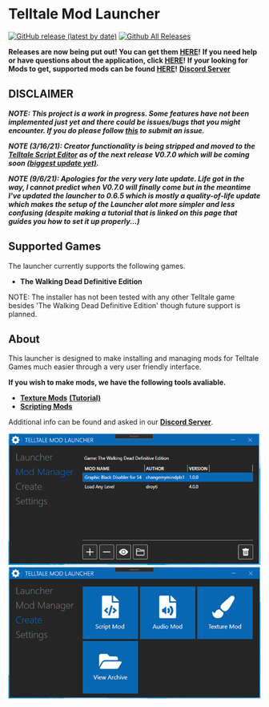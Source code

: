 # Telltale Mod Launcher

[![GitHub release (latest by date)](https://img.shields.io/github/v/release/Telltale-Modding-Group/TelltaleModLauncher)](https://github.com/Telltale-Modding-Group/TelltaleModLauncher/releases)
[![Github All Releases](https://img.shields.io/github/downloads/Telltale-Modding-Group/TelltaleModLauncher/total.svg)](https://github.com/Telltale-Modding-Group/TelltaleModLauncher/releases)  

**Releases are now being put out! You can get them [HERE](https://github.com/Telltale-Modding-Group/TelltaleModLauncher/releases)!**
**If you need help or have questions about the application, click [HERE](https://github.com/Telltale-Modding-Group/TelltaleModLauncher/wiki/%5BHelp%5D-Application-Setup)!**
**If your looking for Mods to get, supported mods can be found [HERE](https://github.com/Telltale-Modding-Group/TelltaleModLauncher/wiki/Supported-Mods)!** **[Discord Server](https://discord.gg/rn8HvqZjZZ)**

## DISCLAIMER
***NOTE: This project is a work in progress. Some features have not been implemented just yet and there could be issues/bugs that you might encounter. If you do please follow [this](https://github.com/Telltale-Modding-Group/TelltaleModLauncher/wiki/%5BHelp%5D---Reporting-an-Issue-or-Bug) to submit an issue.***

***NOTE (3/16/21): Creator functionality is being stripped and moved to the [Telltale Script Editor](https://github.com/Telltale-Modding-Group/Telltale-Script-Editor) as of the next release V0.7.0 which will be coming soon [(biggest update yet)](https://github.com/Telltale-Modding-Group/TelltaleModLauncher/blob/main/changes.txt).***

***NOTE (9/6/21): Apologies for the very very late update. Life got in the way, I cannot predict when V0.7.0 will finally come but in the meantime I've updated the launcher to 0.6.5 which is mostly a quality-of-life update which makes the setup of the Launcher alot more simpler and less confusing (despite making a tutorial that is linked on this page that guides you how to set it up properly...)***

## Supported Games
The launcher currently supports the following games.
- **The Walking Dead Definitive Edition**

NOTE: The installer has not been tested with any other Telltale game besides 'The Walking Dead Definitive Edition' though future support is planned.

## About
This launcher is designed to make installing and managing mods for Telltale Games much easier through a very user friendly interface.

**If you wish to make mods, we have the following tools avaliable.**
- **[Texture Mods](https://github.com/Telltale-Modding-Group/DDS-D3DTX-Converter)** **[(Tutorial)](https://github.com/Telltale-Modding-Group/DDS-D3DTX-Converter/wiki/%5BTutorial%5D--How-to-make-a-Texture-Mod-(Part-1))**
- **[Scripting Mods](https://github.com/Telltale-Modding-Group/Telltale-Script-Editor)**

Additional info can be found and asked in our **[Discord Server](https://discord.gg/rn8HvqZjZZ)**.

![Screenshot 1](screenshots/shot1.png)
![Screenshot 2](screenshots/shot2.png)
